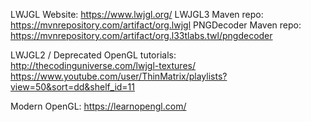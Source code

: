 LWJGL Website: https://www.lwjgl.org/
LWJGL3 Maven repo: https://mvnrepository.com/artifact/org.lwjgl
PNGDecoder Maven repo:  https://mvnrepository.com/artifact/org.l33tlabs.twl/pngdecoder

LWJGL2 / Deprecated OpenGL tutorials: 
http://thecodinguniverse.com/lwjgl-textures/
https://www.youtube.com/user/ThinMatrix/playlists?view=50&sort=dd&shelf_id=11

Modern OpenGL:
https://learnopengl.com/